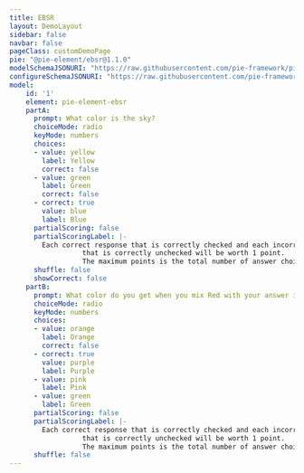 ```yaml
---
title: EBSR
layout: DemoLayout
sidebar: false
navbar: false
pageClass: customDemoPage
pie: "@pie-element/ebsr@1.1.0"
modelSchemaJSONURI: "https://raw.githubusercontent.com/pie-framework/pie-elements/develop/packages/ebsr/docs/pie-schema.json"
configureSchemaJSONURI: "https://raw.githubusercontent.com/pie-framework/pie-elements/develop/packages/ebsr/docs/config-schema.json"
model:
    id: '1'
    element: pie-element-ebsr
    partA: 
      prompt: What color is the sky?
      choiceMode: radio
      keyMode: numbers
      choices:
      - value: yellow
        label: Yellow
        correct: false
      - value: green
        label: Green
        correct: false
      - correct: true
        value: blue
        label: Blue
      partialScoring: false
      partialScoringLabel: |-
        Each correct response that is correctly checked and each incorrect response
                  that is correctly unchecked will be worth 1 point.
                  The maximum points is the total number of answer choices.
      shuffle: false
      showCorrect: false
    partB: 
      prompt: What color do you get when you mix Red with your answer in Part 1?
      choiceMode: radio
      keyMode: numbers
      choices: 
      - value: orange
        label: Orange
        correct: false
      - correct: true
        value: purple
        label: Purple
      - value: pink
        label: Pink
      - value: green
        label: Green
      partialScoring: false
      partialScoringLabel: |-
        Each correct response that is correctly checked and each incorrect response
                  that is correctly unchecked will be worth 1 point.
                  The maximum points is the total number of answer choices.
      shuffle: false
---
```

